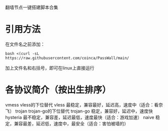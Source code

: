 翻墙节点一键搭建脚本合集
# 引用方法
在文件名之前添加：
~~~
bash <(curl -sL https://raw.githubusercontent.com/coinca/PassWall/main/
~~~
加上文件名和右括号，即可在linux上直接运行
# 各协议简介（按出生排序）
vmess vless的下位替代
vless 最稳定，兼容最好，延迟高，速度中（适合：看奈飞）
trojan trojan-go的下位替代
trojan-go 稳定，兼容好，延迟中，速度快
hysteria 最不稳定，兼容差，延迟最低，速度最快（适合：游戏加速）
naive 稳定，兼容最差，延迟低，速度中，最安全（适合：害怕被墙的）
